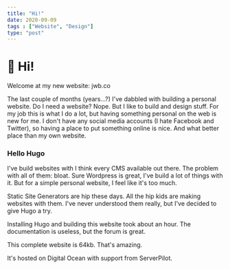 ```yaml
---
title: "Hi!"
date: 2020-09-09
tags : ["Website", "Design"]
type: "post"
---
```


# 👋 Hi!

Welcome at my new website: jwb.co

The last couple of months (years...?) I've dabbled with building a personal website. Do I need a website? Nope. But I like to build and design stuff. For my job this is what I do a lot, but having something personal on the web is new for me. I don't have any social media accounts (I hate Facebook and Twitter), so having a place to put something online is nice. And what better place than my own website.

### Hello Hugo

I've build websites with I think every CMS available out there. The problem with all of them: bloat. Sure Wordpress is great, I've build a lot of things with it. But for a simple personal website, I feel like it's too much.

Static Site Generators are hip these days. All the hip kids are making websites with them. I've never understood them really, but I've decided to give Hugo a try.

Installing Hugo and building this website took about an hour. The documentation is useless, but the forum is great. 

This complete website is 64kb. That's amazing.

It's hosted on Digital Ocean with support from ServerPilot.
